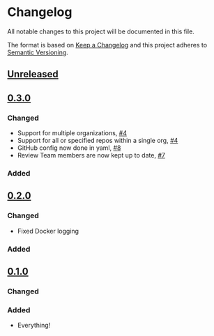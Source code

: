 # Changelog
All notable changes to this project will be documented in this file.

The format is based on [Keep a Changelog](http://keepachangelog.com/en/1.0.0/)
and this project adheres to [Semantic Versioning](http://semver.org/spec/v2.0.0.html).

## [Unreleased]

## [0.3.0]

### Changed

- Support for multiple organizations, [#4](https://github.umn.edu/asrweb/prrr/issues/4)
- Support for all or specified repos within a single org, [#4](https://github.umn.edu/asrweb/prrr/issues/4)
- GitHub config now done in yaml, [#8](https://github.umn.edu/asrweb/prrr/pull/8)
- Review Team members are now kept up to date, [#7](https://github.umn.edu/asrweb/prrr/pull/7)

### Added

## [0.2.0]

### Changed

- Fixed Docker logging

### Added

## [0.1.0]

### Changed

### Added
- Everything!

[Unreleased]: https://github.umn.edu/asrweb/prrr/compare/v0.3.0...master
[0.3.0]: https://github.umn.edu/asrweb/prrr/compare/v0.2.0...v0.3.0
[0.2.0]: https://github.umn.edu/asrweb/prrr/compare/db51fd3fa75a0098f48f35db6d99f5116b89f6b5...v0.2.0
[0.1.0]: https://github.umn.edu/asrweb/prrr/compare/db51fd3fa75a0098f48f35db6d99f5116b89f6b5...v0.1.0
